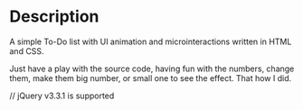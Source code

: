 # Description
A simple To-Do list with UI animation and microinteractions written in HTML and CSS.

Just have a play with the source code, having fun with the numbers, change them, make them big number, or small one to see the effect. That how I did.

// jQuery v3.3.1 is supported

